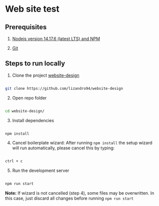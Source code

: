 # Web site test


## Prerequisites

1.  [Nodejs version 14.17.6 (latest LTS) and NPM](https://nodejs.org/en/)

2.  [Git](https://git-scm.com/​)

## Steps to run locally

 
1. Clone the project [website-design](https://github.com/lizandro94/website-design)
```bash

git clone https://github.com/lizandro94/website-design

```
  2. Open repo folder
```bash

cd website-design/

```

3. Install dependencies
```bash

npm install

```
4. Cancel boilerplate wizard: After running `npm install` the setup wizard will run automatically, please cancel this by typing:
```bash

ctrl + c

```
 
5. Run the development server
```bash

npm run start

```

**Note:** If wizard is not cancelled (step 4), some files may be overwritten. In this case, just discard all changes before running `npm run start`

 